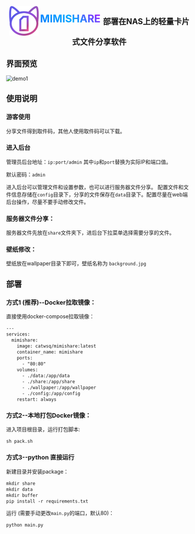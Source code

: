 <div align="center">
    <img src="icon/logo.svg" alt="图标" width="80" height="80" style="vertical-align: middle;"/> 
     <h1 style="display: inline; background: linear-gradient(45deg, #007bff, #00aaff, #b700ff); -webkit-background-clip: text; -webkit-text-fill-color: transparent;">
        MIMISHARE
    </h1>
    <h2 style="display: inline; vertical-align: middle;">部署在NAS上的轻量卡片式文件分享软件</h2>
</div>


## 界面预览
![demo1](mdpic/demo.png)

## 使用说明

### 游客使用
分享文件得到取件码，其他人使用取件码可以下载。

### 进入后台
管理员后台地址：`ip:port/admin` 其中`ip`和`port`替换为实际IP和端口值。

默认密码：`admin`

进入后台可以管理文件和设置参数，也可以进行服务器文件分享。
配置文件和文件信息存储在`config`目录下，分享的文件保存在`data`目录下。配置尽量在web端后台操作，尽量不要手动修改文件。

### 服务器文件分享：
服务器文件先放在`share`文件夹下，进后台下拉菜单选择需要分享的文件。

### 壁纸修改：
壁纸放在wallpaper目录下即可，壁纸名称为 `background.jpg`

## 部署
### 方式1 (推荐)--Docker拉取镜像：

直接使用docker-compose拉取镜像：
```
---
services:
  mimishare:
    image: catwsq/mimishare:latest
    container_name: mimishare
    ports:
      - "80:80"
    volumes:
      - ./data:/app/data
      - ./share:/app/share
      - ./wallpaper:/app/wallpaper
      - ./config:/app/config
    restart: always
```
### 方式2--本地打包Docker镜像：
进入项目根目录，运行打包脚本:
```
sh pack.sh
```

### 方式3--python 直接运行

新建目录并安装package：
```
mkdir share
mkdir data
mkdir buffer
pip install -r requirements.txt
```

运行 (需要手动更改`main.py`的端口，默认80)：
```
python main.py
```



